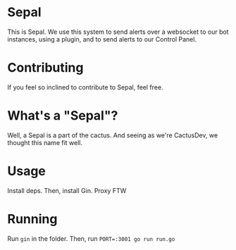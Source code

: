 # Sepal

This is Sepal. We use this system to send alerts over a websocket to our bot instances, using a plugin, and to send alerts to our Control Panel.

# Contributing

If you feel so inclined to contribute to Sepal, feel free.

# What's a "Sepal"?

Well, a Sepal is a part of the cactus. And seeing as we're CactusDev, we thought this name fit well.

# Usage

Install deps. Then, install Gin. Proxy FTW

# Running

Run `gin` in the folder. Then, run `PORT=:3001 go run run.go`
